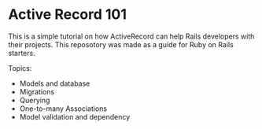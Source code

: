 # Active Record 101

This is a simple tutorial on how ActiveRecord can help Rails developers with their projects. This reposotory was made as a guide for Ruby on Rails starters.

Topics:

- Models and database
- Migrations
- Querying
- One-to-many Associations
- Model validation and dependency